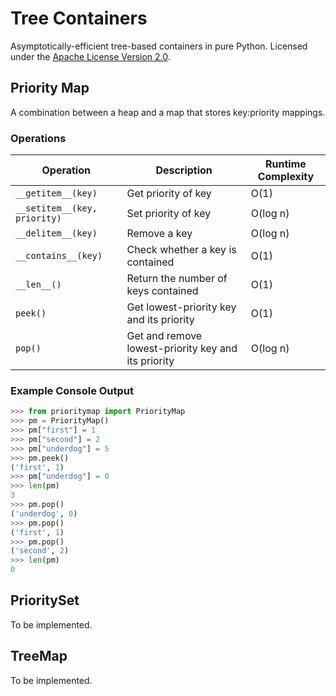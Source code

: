 # Tree Containers

Asymptotically-efficient tree-based containers in pure Python. Licensed under the [Apache License Version 2.0](https://www.apache.org/licenses/LICENSE-2.0).

## Priority Map

A combination between a heap and a map that stores key:priority mappings.

### Operations
| Operation | Description | Runtime Complexity |
|---|---|---|
| `__getitem__(key)` | Get priority of key | O(1) |
| `__setitem__(key, priority)` | Set priority of key | O(log n) |
| `__delitem__(key)` | Remove a key | O(log n) |
| `__contains__(key)` | Check whether a key is contained | O(1) |
| `__len__()` | Return the number of keys contained | O(1) |
| `peek()` | Get lowest-priority key and its priority | O(1) |
| `pop()` | Get and remove lowest-priority key and its priority | O(log n) |

### Example Console Output
```py
>>> from prioritymap import PriorityMap
>>> pm = PriorityMap()
>>> pm["first"] = 1
>>> pm["second"] = 2
>>> pm["underdog"] = 5
>>> pm.peek()
('first', 1)
>>> pm["underdog"] = 0
>>> len(pm)
3
>>> pm.pop()
('underdog', 0)
>>> pm.pop()
('first', 1)
>>> pm.pop()
('second', 2)
>>> len(pm)
0
```

## PrioritySet

To be implemented.

## TreeMap

To be implemented.